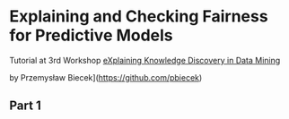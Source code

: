 # Explaining and Checking Fairness for Predictive Models

Tutorial at 3rd Workshop [eXplaining Knowledge Discovery in Data Mining](https://kdd.isti.cnr.it/xkdd2021/)

by Przemysław Biecek](https://github.com/pbiecek)

## Part 1


